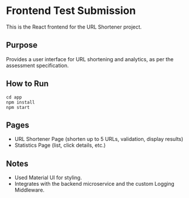 # Frontend Test Submission

This is the React frontend for the URL Shortener project.

## Purpose
Provides a user interface for URL shortening and analytics, as per the assessment specification.

## How to Run
```
cd app
npm install
npm start
```

## Pages
- URL Shortener Page (shorten up to 5 URLs, validation, display results)
- Statistics Page (list, click details, etc.)

## Notes
- Used Material UI for styling.
- Integrates with the backend microservice and the custom Logging Middleware. 
